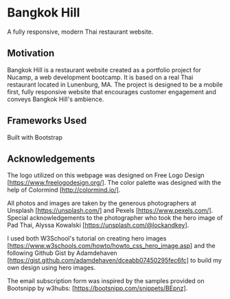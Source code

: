 
# Bangkok Hill
A fully responsive, modern Thai restaurant website. 

## Motivation
Bangkok Hill is a restaurant website created as a portfolio project for Nucamp, a web development bootcamp.  It is based on a real Thai restaurant located in Lunenburg, MA.  The project is designed to be a mobile first, fully responsive website that encourages customer engagement and conveys Bangkok Hill's ambience.

## Frameworks Used
Built with Bootstrap

## Acknowledgements
The logo utilized on this webpage was designed on Free Logo Design [https://www.freelogodesign.org/]. The color palette was designed with the help of Colormind [http://colormind.io/]. 

All photos and images are taken by the generous photographers at Unsplash [https://unsplash.com/] and Pexels [https://www.pexels.com/]. Special acknowledgements to the photographer who took the hero image of Pad Thai, Alyssa Kowalski [https://unsplash.com/@lockandkey].

I used both W3School's tutorial on creating hero images [https://www.w3schools.com/howto/howto_css_hero_image.asp] and the following Github Gist by Adamdehaven [https://gist.github.com/adamdehaven/dceabb07450295fec6fc] to build my own design using hero images.

The email subscription form was inspired by the samples provided on Bootsnipp by w3hubs: [https://bootsnipp.com/snippets/BEpnz].